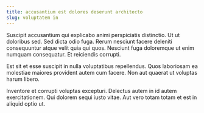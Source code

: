 ```yaml
---
title: accusantium est dolores deserunt architecto
slug: voluptatem in
---
```


Suscipit accusantium qui explicabo animi perspiciatis distinctio. Ut ut doloribus sed. Sed dicta odio fuga. Rerum nesciunt facere deleniti consequuntur atque velit quia qui quos. Nesciunt fuga doloremque ut enim numquam consequatur. Et reiciendis corrupti.

Est sit et esse suscipit in nulla voluptatibus repellendus. Quos laboriosam ea molestiae maiores provident autem cum facere. Non aut quaerat ut voluptas harum libero.

Inventore et corrupti voluptas excepturi. Delectus autem in id autem exercitationem. Qui dolorem sequi iusto vitae. Aut vero totam totam et est in aliquid optio ut.
